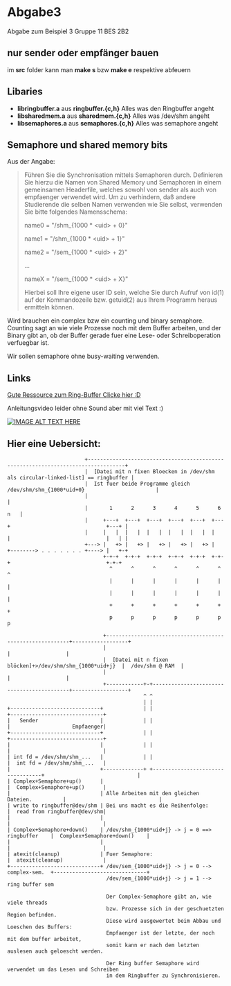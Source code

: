 # Abgabe3
Abgabe zum Beispiel 3 Gruppe 11 BES 2B2 

## nur sender oder empfänger bauen
im **src** folder kann man **make s** bzw **make e** respektive abfeuern

## Libaries

 * **libringbuffer.a** aus __ringbuffer.{c,h}__ Alles was den Ringbuffer angeht
 * **libsharedmem.a**  aus __sharedmem.{c,h}__  Alles was /dev/shm angeht 
 * **libsemaphores.a** aus __semaphores.{c,h}__ Alles was semaphore angeht
 
## Semaphore und shared memory bits

Aus der Angabe: 

>Führen Sie die Synchronisation mittels Semaphoren durch. Definieren Sie hierzu
>die Namen von Shared Memory und Semaphoren in einem gemeinsamen Headerfile,
>welches sowohl von sender als auch von empfaenger verwendet wird. Um zu
>verhindern, daß andere Studierende die selben Namen verwenden wie Sie selbst,
>verwenden Sie bitte folgendes Namensschema:
>
>
>    name0 = "/shm_{1000 * \<uid\> + 0}"
>
>    name1 = "/shm_{1000 * \<uid\> + 1}"
>
>    name2 = "/sem_{1000 * \<uid\> + 2}"
>
>    ...
>
>    nameX = "/sem_{1000 * \<uid\> + X}"
>
>    
>Hierbei soll <uid> Ihre eigene user ID sein, welche Sie durch Aufruf von id(1)
>auf der Kommandozeile bzw. getuid(2) aus Ihrem Programm heraus ermitteln können.

Wird brauchen ein complex bzw ein counting und binary semaphore. Counting sagt an wie viele Prozesse noch mit dem Buffer arbeiten,
und der Binary gibt an, ob der Buffer gerade fuer eine Lese- oder Schreiboperation verfuegbar ist.

Wir sollen semaphore ohne busy-waiting verwenden. 

## Links
[Gute Ressource zum Ring-Buffer Clicke hier :D](https://embedjournal.com/implementing-circular-buffer-embedded-c/ "Embedded FTW")

Anleitungsvideo leider ohne Sound aber mit viel Text :)

[![IMAGE ALT TEXT
HERE](http://img.youtube.com/vi/2--Z-iC2EYk/0.jpg)](http://www.youtube.com/watch?v=2--Z-iC2EYk)

## Hier eine Uebersicht:

```
                         +----------------------------------------------------------------------------------+
                         |  [Datei mit n fixen Bloecken in /dev/shm als circular-linked-list] == ringbuffer |
                         |  Ist fuer beide Programme gleich /dev/shm/shm_{1000*uid+0}                       |
                         |                                                                                  |
                         |       1      2      3      4      5      6                                   n   |
                         |     +---+  +---+  +---+  +---+  +---+  +---+                               +---+ |
                         |     |   |  |   |  |   |  |   |  |   |  |   |                               |   | |
                         +---> |   +> |   +> |   +> |   +> |   +> |   +--------> . . . . . . . +----> |   +-+
                               +-+-+  +-+-+  +-+-+  +-+-+  +-+-+  +-+-+                               +-+-+
                                 ^      ^      ^      ^      ^      ^                                   ^
                                 |      |      |      |      |      |                                   |
                                 |      |      |      |      |      |                                   |
                                 +      +      +      +      +      +                                   +
                                 p      p      p      p      p      p                                   p

                               +----------------------------------------------------------+------------------+
                               |                                                          |                  |
                               |  [Datei mit n fixen blöcken]+>/dev/shm/shm_{1000*uid+j}  |  /dev/shm @ RAM  |
                               |                                                          |                  |
                               +------------+-+-------------------------------------------+------------------+
                                            ^ ^
                                            | |
+-----------------------------+             | |                                  +------------------------------+
|   Sender                    |             | |                                  |                    Empfaenger|
+-----------------------------+             | |                                  +------------------------------+
|                             |             | |                                  |                              |
| int fd = /dev/shm/shm_...   |             | |                                  |  int fd = /dev/shm/shm_...   |
|                             +-------------+ +----------------------------------+                              |
| Complex+Semaphore+up()      |                                                  |  Complex+Semaphore+up()      |
|                             | Alle Arbeiten mit den gleichen Dateien.          |                              |
| write to ringbuffer@dev/shm | Bei uns macht es die Reihenfolge:                |  read from ringbuffer@dev/shm|
|                             |                                                  |                              |
| Complex+Semaphore+down()    | /dev/shm_{1000*uid+j} -> j = 0 ==> ringbuffer    |  Complex+Semaphore+down()    |
|                             |                                                  |                              |
| atexit(cleanup)             | Fuer Semaphore:                                  |  atexit(cleanup)             |
+-----------------------------+ /dev/sem_{1000*uid+j} -> j = 0 --> complex-sem.  +------------------------------+
                                /dev/sem_{1000*uid+j} -> j = 1 --> ring buffer sem

                                Der Complex-Semaphore gibt an, wie viele threads
                                bzw. Prozesse sich in der geschuetzten Region befinden.
                                Diese wird ausgewertet beim Abbau und Loeschen des Buffers:
                                Empfaenger ist der letzte, der noch mit dem buffer arbeitet,
                                somit kann er nach dem letzten auslesen auch geloescht werden.

                                Der Ring buffer Semaphore wird verwendet um das Lesen und Schreiben
                                in dem Ringbuffer zu Synchronisieren.

```
